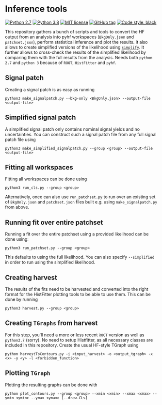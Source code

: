 # Inference tools

[![Python 2.7](https://img.shields.io/badge/python-2.7-blue.svg)](https://www.python.org/downloads/release/python-270/)
[![Python 3.8](https://img.shields.io/badge/python-3.8-blue.svg)](https://www.python.org/downloads/release/python-270/)
[![MIT license](https://img.shields.io/badge/License-MIT-blue.svg)](https://lbesson.mit-license.org/)
[![GitHub tag](https://img.shields.io/github/tag/eschanet/pyhf_inference_tools.svg)](https://github.com/eschanet/pyhf_inference_tools/tags/)
[![Code style: black](https://img.shields.io/badge/code%20style-black-000000.svg)](https://github.com/psf/black)

This repository gathers a bunch of scripts and tools to convert the HF output from an analysis into pyhf workspaces (`BkgOnly.json` and `patchset.json`), perform statistical inference and plot the results. It also allows to create simplified versions of the likelihood using [`simplify`](https://gitlab.cern.ch/eschanet/simplify). It further allows to cross-check the results of the simplified likelihood by comparing them with the full results from the analysis. Needs both `python 2.7` and `python 3` because of `ROOT`, `HistFitter` and `pyhf`. 

## Signal patch

Creating a signal patch is as easy as running

```
python3 make_signalpatch.py --bkg-only <BkgOnly.json> --output-file <output-file>
```

## Simplified signal patch

A simplified signal patch only contains nominal signal yields and no uncertainties. You can construct such a signal patch file from any full signal patch file using

```
python3 make_simplified_signalpatch.py --group <group> --output-file <output-file>
```

## Fitting all workspaces

Fitting all workspaces can be done using 

```
python3 run_cls.py --group <group>
```

Alternatively, once can also use `run_patchset.py` to run over an existing set of `BkgOnly.json` and `patchset.json` files built e.g. using `make_signalpatch.py` from above.


## Running fit over entire patchset

Running a fit over the entire patchset using a provided likelihood can be done using:

```
python3 run_patchset.py --group <group>
```

This defaults to using the full likelihood. You can also specify `--simplified` in order to run using the simplified likelihood.


## Creating harvest

The results of the fits need to be harvested and converted into the right format for the HistFitter plotting tools to be able to use them. This can be done by running

```
python3 harvest.py --group <group>
```

## Creating `TGraphs` from harvest

For this step, you'll need a more or less recent `ROOT` version as well as `python2.7` (sorry). No need to setup Histfitter, as all necessary classes are included in this repository. Create the usual HF-style TGraph using

```
python harvestToContours.py -i <input_harvest> -o <output_tgraph> -x <x> -y <y> -l <forbidden_function>
```

## Plotting `TGraph`

Plotting the resulting graphs can be done with

```
python plot_contours.py --group <group> --xmin <xmin> --xmax <xmax> --ymin <ymin> --ymax <ymax> [--draw-CLs]
```

